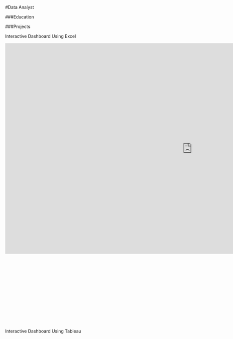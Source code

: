 #Data Analyst

###Education

###Projects

Interactive Dashboard Using Excel
<div style="transform: scale(0.75); transform-origin: top left;">
  <iframe width="1600" height="900" frameborder="0" scrolling="no" src="https://1drv.ms/x/c/6a48d5b7bf46022f/IQN5PMcRwMNURZGCmnyZZg17AQktC73u_Q_pwEpmR3JGyYM?em=2&wdAllowInteractivity=True&wdHideGridlines=True&wdHideHeaders=True&wdDownloadButton=True&wdInConfigurator=True"></iframe>
</div>


Interactive Dashboard Using Tableau
<div id="tableauViz" style="width:100%; height:500px;"></div>

<script type="text/javascript" src="https://public.tableau.com/javascripts/api/viz_v1.js"></script>
<script type="text/javascript">
    var divElement = document.getElementById('tableauViz');
    var vizElement = divElement;
    var options = {
        src: 'https://public.tableau.com/views/Practice2_17236779278010/Dashboard1',
        width: '100%',
        height: '500px',
        hideToolbar: true,
        hideTabs: true
    };
    var viz = new tableau.Viz(vizElement, options.src, options);
</script>
